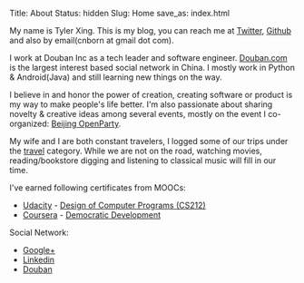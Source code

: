 Title: About
Status: hidden
Slug: Home
save_as: index.html

My name is Tyler Xing. This is my blog, you can reach me at [Twitter](http://twitter.com/CNBorn), [Github](https://github.com/CNBorn) and also by email(cnborn at gmail dot com). 

I work at Douban Inc as a tech leader and software engineer. [Douban.com](http://www.douban.com) is the largest interest based social network in China. I mostly work in Python & Android(Java)  and still learning new things on the way.

I believe in and honor the power of creation, creating software or product is my way to make people's life better. I'm also passionate about sharing novelty & creative ideas among several events, mostly on the event I co-organized: [Beijing OpenParty](http://www.beijing-open-party.org).

My wife and I are both constant travelers, I logged some of our trips under the [travel](http://cnborn.net/blog/category/Traveling/) category. While we are not on the road, watching movies, reading/bookstore digging and listening to classical music will fill in our time.

I've earned following certificates from MOOCs:

  * [Udacity](https://www.udacity.com/) - [Design of Computer Programs (CS212)](https://www.udacity.com/course/cs212)
  * [Coursera](https://www.coursera.org/) - [Democratic Development](https://www.coursera.org/course/democraticdev)

Social Network:

  * [Google+](https://plus.google.com/105076951106222859649/posts)
  * [Linkedin](http://cn.linkedin.com/in/cnborn)
  * [Douban](http://www.douban.com/people/CNBorn/)
